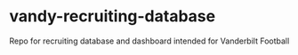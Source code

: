 # vandy-recruiting-database
Repo for recruiting database and dashboard intended for Vanderbilt Football
